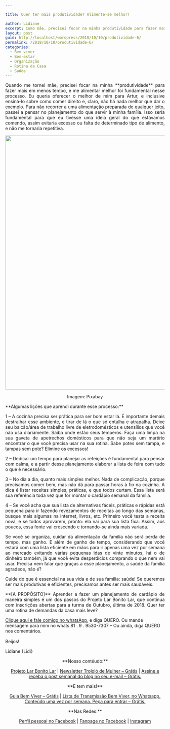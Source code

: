 ```yaml
---

title: Quer ter mais produtividade? Alimente-se melhor!

author: Lidiane
excerpt: Como mãe, precisei focar na minha produtividade para fazer mais em menos tempo, e me alimentar melhor foi fundamental nesse processo. Veja como fiz isso!
layout: post
guid: http://localhost/wordpress/2018/10/10/produtividade-6/
permalink: /2018/10/10/produtividade-6/
categories:
  - Bem viver
  - Bem-estar
  - Organização
  - Rotina da Casa
  - Saúde
---
```

<p align="justify">
  Quando me tornei mãe, precisei focar na minha **produtividade** para fazer mais em menos tempo, e me alimentar melhor foi fundamental nesse processo. Eu queria oferecer o melhor de mim para Artur, e inclusive ensiná-lo sobre como comer direito e, claro, não há nada melhor que dar o exemplo. Para não recorrer a uma alimentação preparada de qualquer jeito, passei a pensar no planejamento do que servir à minha família. Isso seria fundamental para que eu tivesse uma ideia geral do que estávamos comendo, assim evitaria excesso ou falta de determinado tipo de alimento, e não me tornaria repetitiva.
</p>

<p align="center">
  <img class="alignnone size-full wp-image-14724" src="http://www.trololodemulher.com.br/blog/wp-content/uploads/2018/10/PRODUTIVIDADE-ALIMENTACAO-SAUDAVEL-ORGANIZACAO-PESSOAL-GESTAO-DO-TEMPO-BLOG.jpg" alt="" width="800" height="800" />
</p>

<p align="center">
  Imagem: Pixabay
</p>

<p align="justify">
  **Algumas lições que aprendi durante esse processo:**
</p>

<p align="justify">
  1 – A cozinha precisa ser prática para ser bom estar lá. É importante demais destralhar esse ambiente, e tirar de lá o que só entulha e atrapalha. Deixe seu balcão/área de trabalho livre de eletrodomésticos e utensílios que você não usa diariamente. Saiba onde estão seus temperos. Faça uma limpa na sua gaveta de apetrechos domésticos para que não seja um martírio encontrar o que você precisa usar na sua rotina. Sabe potes sem tampa, e tampas sem pote? Elimine os excessos!
</p>

<p align="justify">
  2 – Dedicar um tempo para planejar as refeições é fundamental para pensar com calma, e a partir desse planejamento elaborar a lista de feira com tudo o que é necessário.
</p>

<p align="justify">
  3 – No dia a dia, quanto mais simples melhor. Nada de complicação, porque precisamos comer bem, mas não dá para passar horas à fio na cozinha. A dica é listar receitas simples, práticas, e que todos curtam. Essa lista será sua referência toda vez que for montar o cardápio semanal da família.
</p>

<p align="justify">
  4 – Se você acha que sua lista de alternativas fáceis, práticas e rápidas está pequena para ir fazendo revezamentos de receitas ao longo das semanas, busque mais algumas na internet, livros, etc. Primeiro você testa a receita nova, e se todos aprovarem, pronto: ela vai para sua lista fixa. Assim, aos poucos, essa fonte vai crescendo e tornando-se ainda mais variada.
</p>

<p align="justify">
  Se você se organiza, cuidar da alimentação da família não será perda de tempo, mas ganho. E além de ganho de tempo, considerando que você estará com uma lista eficiente em mãos para ir apenas uma vez por semana ao mercado evitando várias pequenas idas de vinte minutos, há o de dinheiro também, já que você evita desperdícios comprando o que nem vai usar. Precisa nem falar que graças a esse planejamento, a saúde da família agradece, não é?
</p>

<p align="justify">
  Cuide do que é essencial na sua vida e de sua família: saúde! Se queremos ser mais produtivas e eficientes, precisamos antes ser mais saudáveis.
</p>

<p align="justify">
  **[A PROPÓSITO]** Aprender a fazer um planejamento de cardápio de maneira simples é um dos passos do Projeto Lar Bonito Lar, que continua com inscrições abertas para a turma de Outubro, última de 2018. Quer ter uma rotina de demandas da casa mais leve?
</p>

<a href="https://bit.ly/2Ldn0bt" target="_blank" rel="noopener">Clique aqui e fale comigo no whatsApp</a>, e diga QUERO. Ou mande mensagem para mim no whats 81 . 9 . 9530-7307 – Ou ainda, diga QUERO nos comentários.

Beijos!<img src="https://static.xx.fbcdn.net/images/emoji.php/v9/fce/1.5/16/1f618.png" alt="" width="16" height="16" />

Lidiane {Lidi}

<p align="center">
  **Nosso contéudo:**
</p>

<p align="center">
  <a href="http://www.trololodemulher.com.br/projeto-lar-bonito-lar/" target="_blank" rel="noopener">Projeto Lar Bonito Lar</a> | <a href="http://www.trololodemulher.com.br/2018/02/28/newsletter/" target="_blank" rel="noopener">Newsletter Trololó de Mulher – Grátis</a> | <a href="https://feedburner.google.com/fb/a/mailverify?uri=blogBichaFemea&loc=en_US" target="_blank" rel="noopener">Assine e receba o post semanal do blog no seu e-mail – Grátis.</a>
</p>

<p align="center">
  **E tem mais!**
</p>

<p align="center">
  <a href="http://www.trololodemulher.com.br/2018/03/09/bem-viver/" target="_blank" rel="noopener">Guia Bem Viver – Grátis</a> | <a href="https://api.whatsapp.com/send?1=pt_BR&phone=5581995307307" target="_blank" rel="noopener">Lista de Transmissão Bem Viver, no Whatsapp. Conteúdo uma vez por semana. Peça para entrar – Grátis.</a>
</p>

<p align="center">
  **Nas Redes:**
</p>

<p align="center">
  <a href="https://www.facebook.com/lidiane.vasconcelos.94" target="_blank" rel="noopener">Perfil pessoal no Facebook</a> | <a href="https://www.facebook.com/TrololoMulher/" target="_blank" rel="noopener">Fanpage no Facebook</a> | <a href="https://www.instagram.com/trololodemulher/" target="_blank" rel="noopener">Instagram</a>
</p>

&nbsp;